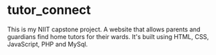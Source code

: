 # tutor_connect
This is my NIIT capstone project. A website that allows parents and guardians find home tutors for their wards. It's built using HTML, CSS, JavaScript, PHP and MySql.
